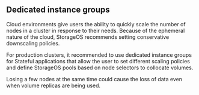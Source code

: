 ## Dedicated instance groups

Cloud environments give users the ability to quickly scale the number of nodes
in a cluster in response to their needs. Because of the ephemeral nature of the
cloud, StorageOS recommends setting conservative downscaling policies.

For production clusters, it recommended to use dedicated instance groups for
Stateful applications that allow the user to set different scaling policies and
define StorageOS pools based on node selectors to collocate volumes.

Losing a few nodes at the same time could cause the loss of data even when
volume replicas are being used.
